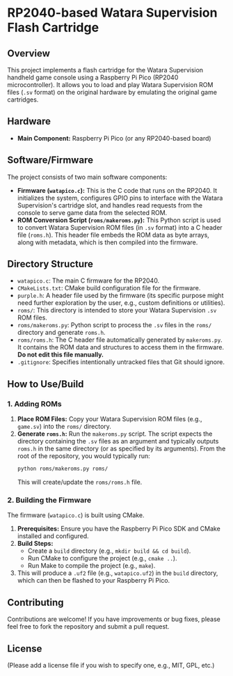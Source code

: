 # RP2040-based Watara Supervision Flash Cartridge

## Overview

This project implements a flash cartridge for the Watara Supervision handheld game console using a Raspberry Pi Pico (RP2040 microcontroller). It allows you to load and play Watara Supervision ROM files (`.sv` format) on the original hardware by emulating the original game cartridges.

## Hardware

*   **Main Component:** Raspberry Pi Pico (or any RP2040-based board)

## Software/Firmware

The project consists of two main software components:

*   **Firmware (`watapico.c`):** This is the C code that runs on the RP2040. It initializes the system, configures GPIO pins to interface with the Watara Supervision's cartridge slot, and handles read requests from the console to serve game data from the selected ROM.
*   **ROM Conversion Script (`roms/makeroms.py`):** This Python script is used to convert Watara Supervision ROM files (in `.sv` format) into a C header file (`roms.h`). This header file embeds the ROM data as byte arrays, along with metadata, which is then compiled into the firmware.

## Directory Structure

*   `watapico.c`: The main C firmware for the RP2040.
*   `CMakeLists.txt`: CMake build configuration file for the firmware.
*   `purple.h`: A header file used by the firmware (its specific purpose might need further exploration by the user, e.g., custom definitions or utilities).
*   `roms/`: This directory is intended to store your Watara Supervision `.sv` ROM files.
*   `roms/makeroms.py`: Python script to process the `.sv` files in the `roms/` directory and generate `roms.h`.
*   `roms/roms.h`: The C header file automatically generated by `makeroms.py`. It contains the ROM data and structures to access them in the firmware. **Do not edit this file manually.**
*   `.gitignore`: Specifies intentionally untracked files that Git should ignore.

## How to Use/Build

### 1. Adding ROMs

1.  **Place ROM Files:** Copy your Watara Supervision ROM files (e.g., `game.sv`) into the `roms/` directory.
2.  **Generate `roms.h`:** Run the `makeroms.py` script. The script expects the directory containing the `.sv` files as an argument and typically outputs `roms.h` in the same directory (or as specified by its arguments). From the root of the repository, you would typically run:
    ```bash
    python roms/makeroms.py roms/
    ```
    This will create/update the `roms/roms.h` file.

### 2. Building the Firmware

The firmware (`watapico.c`) is built using CMake.

1.  **Prerequisites:** Ensure you have the Raspberry Pi Pico SDK and CMake installed and configured.
2.  **Build Steps:**
    *   Create a `build` directory (e.g., `mkdir build && cd build`).
    *   Run CMake to configure the project (e.g., `cmake ..`).
    *   Run Make to compile the project (e.g., `make`).
3.  This will produce a `.uf2` file (e.g., `watapico.uf2`) in the `build` directory, which can then be flashed to your Raspberry Pi Pico.

## Contributing

Contributions are welcome! If you have improvements or bug fixes, please feel free to fork the repository and submit a pull request.

## License

(Please add a license file if you wish to specify one, e.g., MIT, GPL, etc.)
